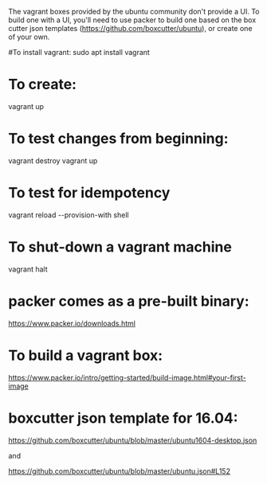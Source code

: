 The vagrant boxes provided by the ubuntu community don't provide a UI.
To build one with a UI, you'll need to use packer to build one based on 
the box cutter json templates (https://github.com/boxcutter/ubuntu),
or create one of your own.

#To install vagrant:
sudo apt install vagrant

# To create:
vagrant up

# To test changes from beginning:
vagrant destroy
vagrant up

# To test for idempotency
vagrant reload --provision-with shell

# To shut-down a vagrant machine
vagrant halt

# packer comes as a pre-built binary:
https://www.packer.io/downloads.html

# To build a vagrant box:
https://www.packer.io/intro/getting-started/build-image.html#your-first-image

# boxcutter json template for 16.04:
https://github.com/boxcutter/ubuntu/blob/master/ubuntu1604-desktop.json

and

https://github.com/boxcutter/ubuntu/blob/master/ubuntu.json#L152
